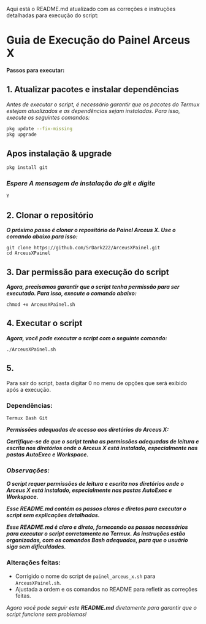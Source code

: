 Aqui está o README.md atualizado com as correções e instruções detalhadas para execução do script:

# Guia de Execução do Painel Arceus X

**Passos para executar:**

## 1. **Atualizar pacotes e instalar dependências**
*Antes de executar o script, é necessário garantir que os pacotes do Termux estejam atualizados e as dependências sejam instaladas. Para isso, execute os seguintes comandos:*

```bash
pkg update --fix-missing
pkg upgrade
```
## Apos instalação & upgrade
```bash
pkg install git
```
### ***Espere A mensagem de instalação do git e digite***
```bash
Y
```


## 2. Clonar o repositório

*******O próximo passo é clonar o repositório do Painel Arceus X. Use o comando abaixo para isso:*******

```git
git clone https://github.com/SrDark222/ArceusXPainel.git
cd ArceusXPainel
```

## 3. Dar permissão para execução do script

*******Agora, precisamos garantir que o script tenha permissão para ser executado. Para isso, execute o comando abaixo:*******

```git
chmod +x ArceusXPainel.sh
```

## 4. Executar o script

*******Agora, você pode executar o script com o seguinte comando:*******

```git
./ArceusXPainel.sh
```

## 5. 

Para sair do script, basta digitar 0 no menu de opções que será exibido após a execução.

### Dependências:

`Termux
Bash
Git`


*******Permissões adequadas de acesso aos diretórios do Arceus X:*******

*******Certifique-se de que o script tenha as permissões adequadas de leitura e escrita nos diretórios onde o Arceus X está instalado, especialmente nas pastas AutoExec e Workspace.*******

### *Observações:*

*******O script requer permissões de leitura e escrita nos diretórios onde o Arceus X está instalado, especialmente nas pastas AutoExec e Workspace.*******

*******Esse README.md contém os passos claros e diretos para executar o script sem explicações detalhadas.*******


*******Esse README.md é claro e direto, fornecendo os passos necessários para executar o script corretamente no Termux. As instruções estão organizadas, com os comandos Bash adequados, para que o usuário siga sem dificuldades.*******

### Alterações feitas:
- Corrigido o nome do script de `painel_arceus_x.sh` para `ArceusXPainel.sh`.
- Ajustada a ordem e os comandos no README para refletir as correções feitas.

*Agora você pode seguir este **README.md** diretamente para garantir que o script funcione sem problemas!*
